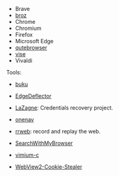 - Brave
- [broz](https://github.com/antfu/broz)
- Chrome
- Chromium
- Firefox
- Microsoft Edge
- [qutebrowser](https://github.com/qutebrowser/qutebrowser)
- [vise](https://github.com/kovidgoyal/vise)
- Vivaldi

Tools:

- [buku](https://github.com/jarun/buku)

- [EdgeDeflector](https://github.com/da2x/EdgeDeflector)

- [LaZagne](https://github.com/AlessandroZ/LaZagne#supported-software): Credentials recovery project.

- [onenav](https://github.com/helloxz/onenav)

- [rrweb](https://github.com/rrweb-io/rrweb): record and replay the web.

- [SearchWithMyBrowser](https://github.com/sylveon/SearchWithMyBrowser)

- [vimium-c](https://github.com/gdh1995/vimium-c)

- [WebView2-Cookie-Stealer](https://github.com/mrd0x/WebView2-Cookie-Stealer)
